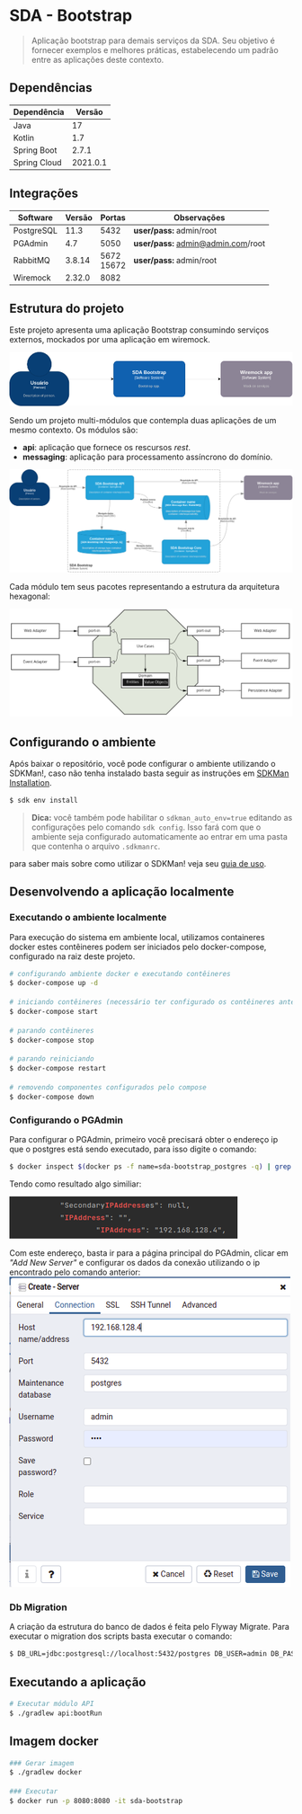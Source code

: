 # SDA - Bootstrap

> Aplicação bootstrap para demais serviços da SDA. Seu objetivo é fornecer
> exemplos e melhores práticas, estabelecendo um padrão entre as aplicações
> deste contexto.

## Dependências
| Dependência  | Versão   |
|--------------|----------|
| Java         | 17       |
| Kotlin       | 1.7      |
| Spring Boot  | 2.7.1    |
| Spring Cloud | 2021.0.1 |

## Integrações
| Software   | Versão | Portas         | Observações                         |
|------------|--------|----------------|-------------------------------------|
| PostgreSQL | 11.3   | 5432           | **user/pass:** admin/root           |
| PGAdmin    | 4.7    | 5050           | **user/pass:** admin@admin.com/root |
| RabbitMQ   | 3.8.14 | 5672<br/>15672 | **user/pass:** admin/root           |
| Wiremock   | 2.32.0 | 8082           |                                     |

## Estrutura do projeto

Este projeto apresenta uma aplicação Bootstrap consumindo serviços externos,
mockados por uma aplicação em wiremock.

![C4L1][6]

Sendo um projeto multi-módulos que contempla duas aplicações de um mesmo 
contexto. Os módulos são:
 - **api**: aplicação que fornece os rescursos *rest*. 
 - **messaging**: aplicação para processamento assíncrono do domínio.
 
![C4L2][7]

Cada módulo tem seus pacotes representando a estrutura da arquitetura hexagonal:  

![Arquitetura Hexagonal][5]

## Configurando o ambiente

Após baixar o repositório, você pode configurar o ambiente utilizando o SDKMan!,
caso não tenha instalado basta seguir as instruções em [SDKMan Installation][1].

``` bash
$ sdk env install
```

> **Dica:** você também pode habilitar o `sdkman_auto_env=true` editando as configurações
> pelo comando `sdk config`. Isso fará com que o ambiente seja configurado automaticamente
> ao entrar em uma pasta que contenha o arquivo `.sdkmanrc`.

para saber mais sobre como utilizar o SDKMan! veja seu [guia de uso][2].

## Desenvolvendo a aplicação localmente
### Executando o ambiente localmente

Para execução do sistema em ambiente local, utilizamos containeres docker
estes contêineres podem ser iniciados pelo docker-compose, configurado na 
raiz deste projeto.
``` bash
# configurando ambiente docker e executando contêineres
$ docker-compose up -d

# iniciando contêineres (necessário ter configurado os contêineres anteriormente)
$ docker-compose start

# parando contêineres
$ docker-compose stop

# parando reiniciando
$ docker-compose restart

# removendo componentes configurados pelo compose
$ docker-compose down
```

### Configurando o PGAdmin
Para configurar o PGAdmin, primeiro você precisará obter o endereço ip que 
o postgres está sendo executado, para isso digite o comando:
``` bash
$ docker inspect $(docker ps -f name=sda-bootstrap_postgres -q) | grep IPAddress
```
Tendo como resultado algo similiar:

![resultado][3]

Com este endereço, basta ir para a página principal do PGAdmin, clicar em
*"Add New Server"* e configurar os dados da conexão utilizando o ip encontrado
pelo comando anterior:
![Configuração PGAdmin][4]

### Db Migration
A criação da estrutura do banco de dados é feita pelo Flyway Migrate. Para executar o migration dos scripts basta executar o comando:
``` bash
$ DB_URL=jdbc:postgresql://localhost:5432/postgres DB_USER=admin DB_PASSWORD=root ./gradlew flywayMigrate
```

## Executando a aplicação
``` bash
# Executar módulo API
$ ./gradlew api:bootRun
```

## Imagem docker
``` bash
### Gerar imagem
$ ./gradlew docker

### Executar
$ docker run -p 8080:8080 -it sda-bootstrap
```

[1]: https://sdkman.io/install
[2]: https://sdkman.io/usage
[3]: ./config/assets/images/pg-ipaddress.png
[4]: ./config/assets/images/pgadmin-config.png
[5]: ./config/assets/images/hexagonal-arch.png
[6]: ./config/assets/images/SDABootstrap-C4L1.png
[7]: ./config/assets/images/SDABoostrap-C4L2.png
